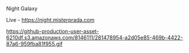 Night Galaxy

Live - https://night.misterprada.com

https://github-production-user-asset-6210df.s3.amazonaws.com/8146111/281478954-a2d05e85-469b-4422-87a6-959fba81f955.gif